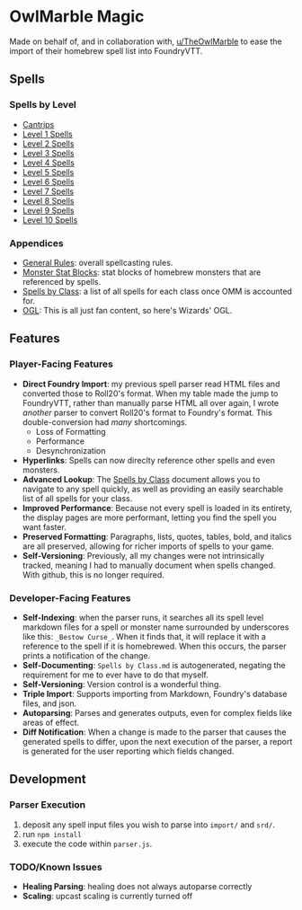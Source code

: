 # OwlMarble Magic

Made on behalf of, and in collaboration with, [u/TheOwlMarble](https://www.reddit.com/user/TheOwlMarble) to ease the import of their homebrew spell list into FoundryVTT.

## Spells

### Spells by Level

- [Cantrips](./spells/levels/00.md)
- [Level 1 Spells](./spells/levels/01.md)
- [Level 2 Spells](./spells/levels/02.md)
- [Level 3 Spells](./spells/levels/03.md)
- [Level 4 Spells](./spells/levels/04.md)
- [Level 5 Spells](./spells/levels/05.md)
- [Level 6 Spells](./spells/levels/06.md)
- [Level 7 Spells](./spells/levels/07.md)
- [Level 8 Spells](./spells/levels/08.md)
- [Level 9 Spells](./spells/levels/09.md)
- [Level 10 Spells](./spells/levels/10.md)

### Appendices

- [General Rules](./spells/General%20Rules.md): overall spellcasting rules.
- [Monster Stat Blocks](./spells/Monster%20Blocks.md): stat blocks of homebrew monsters that are referenced by spells.
- [Spells by Class](./spells/Spells%20by%20Class.md): a list of all spells for each class once OMM is accounted for.
- [OGL](./spells/OGL.license): This is all just fan content, so here's Wizards' OGL.

## Features

### Player-Facing Features

- **Direct Foundry Import**: my previous spell parser read HTML files and converted those to Roll20's format.  When my table made the jump to FoundryVTT, rather than manually parse HTML all over again, I wrote _another_ parser to convert Roll20's format to Foundry's format.  This double-conversion had _many_ shortcomings.
  - Loss of Formatting
  - Performance
  - Desynchronization
- **Hyperlinks**: Spells can now direclty reference other spells and even monsters.
- **Advanced Lookup**: The [Spells by Class](./spells/Spells%20by%20Class.md) document allows you to navigate to any spell quickly, as well as providing an easily searchable list of all spells for your class.
- **Improved Performance**: Because not every spell is loaded in its entirety, the display pages are more performant, letting you find the spell you want faster.
- **Preserved Formatting**: Paragraphs, lists, quotes, tables, bold, and italics are all preserved, allowing for richer imports of spells to your game.
- **Self-Versioning**: Previously, all my changes were not intrinsically tracked, meaning I had to manually document when spells changed.  With github, this is no longer required.

### Developer-Facing Features

- **Self-Indexing**: when the parser runs, it searches all its spell level markdown files for a spell or monster name surrounded by underscores like this: `_Bestow Curse_`.  When it finds that, it will replace it with a reference to the spell if it is homebrewed.  When this occurs, the parser prints a notification of the change.
- **Self-Documenting**: `Spells by Class.md` is autogenerated, negating the requirement for me to ever have to do that myself.
- **Self-Versioning**: Version control is a wonderful thing.
- **Triple Import**: Supports importing from Markdown, Foundry's database files, and json.
- **Autoparsing**: Parses and generates outputs, even for complex fields like areas of effect.
- **Diff Notification**: When a change is made to the parser that causes the generated spells to differ, upon the next execution of the parser, a report is generated for the user reporting which fields changed.

## Development

### Parser Execution

1. deposit any spell input files you wish to parse into `import/` and `srd/`.
2. run `npm install`
3. execute the code within `parser.js`.

### TODO/Known Issues

- **Healing Parsing**: healing does not always autoparse correctly
- **Scaling**: upcast scaling is currently turned off